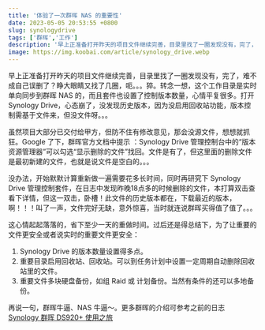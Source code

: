 ```yaml
---
title: '体验了一次群晖 NAS 的重要性'
date: 2023-05-05 20:53:55 +0800
slug: synologydrive
tags: ['群晖','工作']
description: '早上正准备打开昨天的项目文件继续完善，目录里找了一圈发现没有，完了，难不成自己误删了？睁大眼睛又找了几圈，呃。。。猝。转念一想，这个工作目录是实时单向同步到群晖 NAS 的，而且套件也设置了控制版本数量，心情平复很多。打开 Synology Drive，心态崩了，没发现历史版本，因为没启用回收站功能，版本控制需基于文件来，但没文件呀。。。'
image: https://img.koobai.com/article/synology_drive.webp
---
```

早上正准备打开昨天的项目文件继续完善，目录里找了一圈发现没有，完了，难不成自己误删了？睁大眼睛又找了几圈，呃。。。猝。转念一想，这个工作目录是实时单向同步到群晖 NAS 的，而且套件也设置了控制版本数量，心情平复很多。打开 Synology Drive，心态崩了，没发现历史版本，因为没启用回收站功能，版本控制需基于文件来，但没文件呀。。。

虽然项目大部分已交付给甲方，但防不住有修改意见，那会没源文件，想想就抓狂。Google 了下，群晖官方文档中提示 ：Synology Drive 管理控制台中的“版本资源管理器”可以勾选“显示删除的文件”找回。文件是有了，但这里面的删除文件是最初新建的文件，也就是说文件是空白的。。。

没办法，开始默默计算重新做一遍需要花多长时间，同时再研究下 Synology Drive 管理控制套件，在日志中发现昨晚18点多的时候删除的文件，本打算双击查看下详情，但这一双击，卧槽！此文件的历史版本都在，下载最近的版本，啊！！！叫了一声，文件完好无缺，意外惊喜，当时就连说群晖买得值了值了。。。

这心情起起落落的，省下至少一天的重做时间。过后还是得总结下，为了让重要的文件更安全或者说实时的重要文件更安全：
1. Synology Drive 的版本数量设置得多点。
2. 重要目录启用回收站、回收站。可以到任务计划中设置一定周期自动删除回收站里的文件。
3. 重要文件多块硬盘备份，如组 Raid 或 计划备份。当然有条件的还可以多地备份。

再说一句，群晖牛逼、NAS 牛逼～。更多群晖的介绍可参考之前的日志 [Synology 群晖 DS920+ 使用之旅](/synology_ds920)

